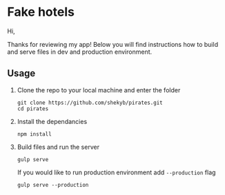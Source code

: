 # Fake hotels 
Hi,

Thanks for reviewing my app!
Below you will find instructions how to build and serve files in dev and production environment.

## Usage

1. Clone the repo to your local machine and enter the folder

    ```
    git clone https://github.com/shekyb/pirates.git
    cd pirates
    ```

2. Install the dependancies

    ```
    npm install
    ```

3. Build files and run the server

    ```
    gulp serve
    ```

    If you would like to run production environment add `--production` flag

    ```
    gulp serve --production
    ```
